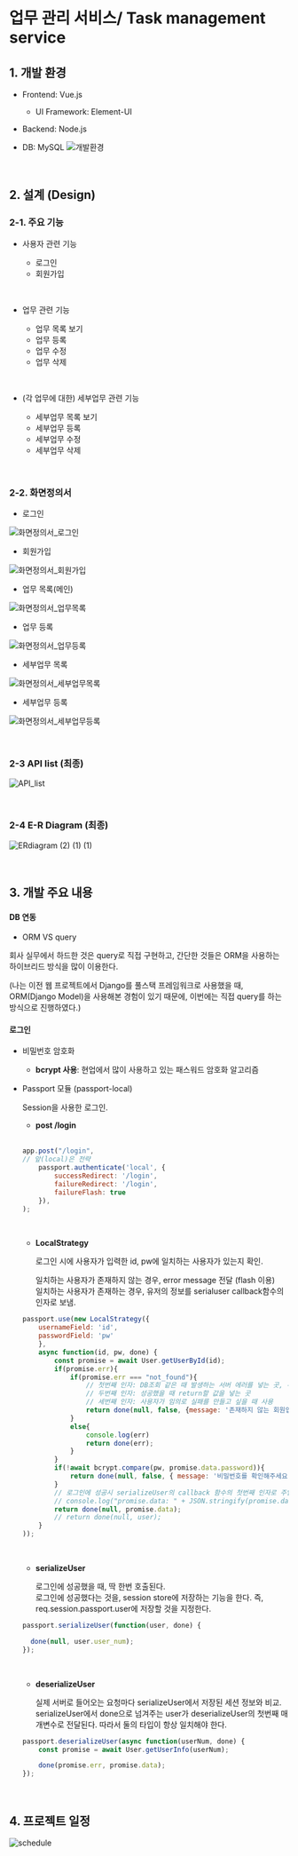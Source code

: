 업무 관리 서비스/ Task management service
==========================================


## 1. 개발 환경
* Frontend: Vue.js
  + UI Framework: Element-UI
 
* Backend: Node.js

* DB: MySQL
![개발환경](https://user-images.githubusercontent.com/29995318/119928555-c087a400-bfb6-11eb-8575-fc63f30727dd.png)

<br />

## 2. 설계 (Design)
### 2-1. 주요 기능

* 사용자 관련 기능

  + 로그인
  + 회원가입
 
<br />

* 업무 관련 기능

  + 업무 목록 보기
  + 업무 등록
  + 업무 수정
  + 업무 삭제
 
<br />

* (각 업무에 대한) 세부업무 관련 기능 

  + 세부업무 목록 보기
  + 세부업무 등록
  + 세부업무 수정 
  + 세부업무 삭제 

<br />

### 2-2. 화면정의서
* 로그인

![화면정의서_로그인](https://user-images.githubusercontent.com/29995318/119926442-671d7600-bfb2-11eb-9117-18bad7279aae.png)

* 회원가입

![화면정의서_회원가입](https://user-images.githubusercontent.com/29995318/119926511-83211780-bfb2-11eb-9152-07a77260e224.png)

* 업무 목록(메인)

![화면정의서_업무목록](https://user-images.githubusercontent.com/29995318/119926551-9502ba80-bfb2-11eb-98aa-f55d29322e2f.png)

* 업무 등록

![화면정의서_업무등록](https://user-images.githubusercontent.com/29995318/119926589-a21fa980-bfb2-11eb-9806-9a6f3c84baf5.png)

* 세부업무 목록

![화면정의서_세부업무목록](https://user-images.githubusercontent.com/29995318/119926619-ab107b00-bfb2-11eb-8f4a-0ca95371b7f0.png)

* 세부업무 등록

![화면정의서_세부업무등록](https://user-images.githubusercontent.com/29995318/119926888-3984fc80-bfb3-11eb-94c4-d2bb20ee8fe5.png)

<br />

### 2-3 API list (최종)
![API_list](https://user-images.githubusercontent.com/29995318/119927170-e495b600-bfb3-11eb-97e1-b33c0e549dfb.png)

<br />

### 2-4 E-R Diagram (최종) 
![ERdiagram (2) (1) (1)](https://user-images.githubusercontent.com/29995318/119927875-4c003580-bfb5-11eb-8e36-f3b6c2f6067a.png)

<br />

## 3. 개발 주요 내용
#### DB 연동 
* ORM VS query 

회사 실무에서 하드한 것은 query로 직접 구현하고, 간단한 것들은 ORM을 사용하는 하이브리드 방식을 많이 이용한다. 

(나는 이전 웹 프로젝트에서 Django를 풀스택 프레임워크로 사용했을 때, ORM(Django Model)을 사용해본 경험이 있기 때문에, 
이번에는 직접 query를 하는 방식으로 진행하였다.)

#### 로그인
* 비밀번호 암호화

  + **bcrypt 사용**: 현업에서 많이 사용하고 있는 패스워드 암호화 알고리즘

* Passport 모듈 (passport-local)
  
  Session을 사용한 로그인. 
  
  + **post /login** 
  
  <br />
  
    ```javascript
    app.post("/login",
    // 앞(local)은 전략
        passport.authenticate('local', {
            successRedirect: '/login',  
            failureRedirect: '/login',
            failureFlash: true
        }), 
    );
    ```
  <br />
  
   + **LocalStrategy** 
   
      로그인 시에 사용자가 입력한 id, pw에 일치하는 사용자가 있는지 확인. 

      일치하는 사용자가 존재하지 않는 경우, error message 전달 (flash 이용)<br />
      일치하는 사용자가 존재하는 경우, 유저의 정보를 serialuser callback함수의 인자로 보냄. 
    
  ```javascript
  passport.use(new LocalStrategy({
      usernameField: 'id',
      passwordField: 'pw'
      },
      async function(id, pw, done) {
          const promise = await User.getUserById(id);
          if(promise.err){ 
              if(promise.err === "not_found"){
                  // 첫번째 인자: DB조회 같은 때 발생하는 서버 에러를 넣는 곳, 무조건 실패하는 경우에만 사용(성공했을 시 null) 
                  // 두번째 인자: 성공했을 때 return할 값을 넣는 곳 
                  // 세번째 인자: 사용자가 임의로 실패를 만들고 싶을 때 사용 
                  return done(null, false, {message: '존재하지 않는 회원입니다.'});
              }
              else{
                  console.log(err)
                  return done(err); 
              }
          }  
          if(!await bcrypt.compare(pw, promise.data.password)){
              return done(null, false, { message: '비밀번호를 확인해주세요.' });
          }
          // 로그인에 성공시 serializeUser의 callback 함수의 첫번째 인자로 주입해주도록 약속되어있다. 
          // console.log("promise.data: " + JSON.stringify(promise.data));
          return done(null, promise.data);
          // return done(null, user);
      }
  ));
  ```
  <br />

  + **serializeUser**
   
     로그인에 성공했을 때, 딱 한번 호출된다.<br />
     로그인에 성공했다는 것을, session store에 저장하는 기능을 한다. 즉, req.session.passport.user에 저장할 것을 지정한다.
    
  ```javascript
  passport.serializeUser(function(user, done) {

    done(null, user.user_num);
  });
  ```

  <br />
  
  + **deserializeUser**
  
    실제 서버로 들어오는 요청마다 serializeUser에서 저장된 세션 정보와 비교. serializeUser에서 done으로 넘겨주는 user가 deserializeUser의 첫번째 매개변수로 전달된다. 따라서 둘의 타입이 항상 일치해야 한다. 
    
  ```javascript
  passport.deserializeUser(async function(userNum, done) {
      const promise = await User.getUserInfo(userNum);

      done(promise.err, promise.data);
  });
  ```
    
<br />    
    
## 4. 프로젝트 일정
![schedule](https://user-images.githubusercontent.com/29995318/119923162-2de20780-bfac-11eb-87b2-d3d5fc89f3c3.png)





